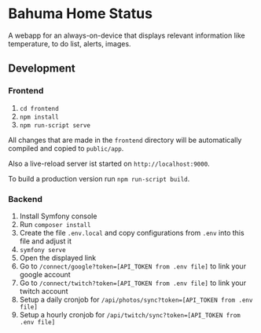 # Bahuma Home Status

A webapp for an always-on-device that displays relevant information like temperature,
to do list, alerts, images.

## Development

### Frontend

1. `cd frontend`
2. `npm install`
3. `npm run-script serve`

All changes that are made in the `frontend` directory will be automatically compiled and copied to `public/app`.

Also a live-reload server ist started on `http://localhost:9000`.

To build a production version run `npm run-script build`.

### Backend

1. Install Symfony console
2. Run `composer install`
3. Create the file `.env.local` and copy configurations from `.env` into this file and adjust it
4. `symfony serve`
5. Open the displayed link
6. Go to `/connect/google?token=[API_TOKEN from .env file]` to link your google account
7. Go to `/connect/twitch?token=[API_TOKEN from .env file]` to link your twitch account
8. Setup a daily cronjob for `/api/photos/sync?token=[API_TOKEN from .env file]`
9. Setup a hourly cronjob for `/api/twitch/sync?token=[API_TOKEN from .env file]`
